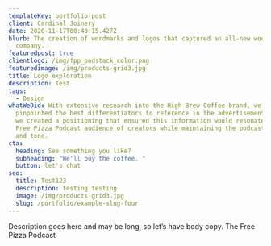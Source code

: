 ```yaml
---
templateKey: portfolio-post
client: Cardinal Joinery
date: 2020-11-17T00:40:15.427Z
blurb: The creation of wordmarks and logos that captured an all-new woodworking
  company.
featuredpost: true
clientlogo: /img/fpp_podstack_color.png
featuredimage: /img/products-grid3.jpg
title: Logo exploration
description: Test
tags:
  - Design
whatWeDid: With extensive research into the High Brew Coffee brand, we first
  pinpointed the best differentiators to reference in the advertisement. Then,
  we created a positioning that ensured this information would resonate with the
  Free Pizza Podcast audience of creators while maintaining the podcast’s voice
  and tone.
cta:
  heading: See something you like?
  subheading: "We'll buy the coffee. "
  button: let's chat
seo:
  title: Test123
  description: testing testing
  image: /img/products-grid3.jpg
  slug: /portfolio/example-slug-four
---
```


Description goes here and may be long, so let’s have body copy. The Free Pizza Podcast
